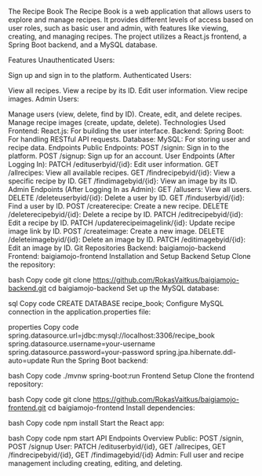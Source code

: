 The Recipe Book
The Recipe Book is a web application that allows users to explore and manage recipes. It provides different levels of access based on user roles, such as basic user and admin, with features like viewing, creating, and managing recipes. The project utilizes a React.js frontend, a Spring Boot backend, and a MySQL database.

Features
Unauthenticated Users:

Sign up and sign in to the platform.
Authenticated Users:

View all recipes.
View a recipe by its ID.
Edit user information.
View recipe images.
Admin Users:

Manage users (view, delete, find by ID).
Create, edit, and delete recipes.
Manage recipe images (create, update, delete).
Technologies Used
Frontend:
React.js: For building the user interface.
Backend:
Spring Boot: For handling RESTful API requests.
Database:
MySQL: For storing user and recipe data.
Endpoints
Public Endpoints:
POST /signin: Sign in to the platform.
POST /signup: Sign up for an account.
User Endpoints (After Logging In):
PATCH /edituserbyid/{id}: Edit user information.
GET /allrecipes: View all available recipes.
GET /findrecipebyid/{id}: View a specific recipe by ID.
GET /findimagebyid/{id}: View an image by its ID.
Admin Endpoints (After Logging In as Admin):
GET /allusers: View all users.
DELETE /deleteuserbyid/{id}: Delete a user by ID.
GET /finduserbyid/{id}: Find a user by ID.
POST /createrecipe: Create a new recipe.
DELETE /deleterecipebyid/{id}: Delete a recipe by ID.
PATCH /editrecipebyid/{id}: Edit a recipe by ID.
PATCH /updaterecipeimagelink/{id}: Update recipe image link by ID.
POST /createimage: Create a new image.
DELETE /deleteimagebyid/{id}: Delete an image by ID.
PATCH /editimagebyid/{id}: Edit an image by ID.
Git Repositories
Backend: baigiamojo-backend
Frontend: baigiamojo-frontend
Installation and Setup
Backend Setup
Clone the repository:

bash
Copy code
git clone https://github.com/RokasVaitkus/baigiamojo-backend.git
cd baigiamojo-backend
Set up the MySQL database:

sql
Copy code
CREATE DATABASE recipe_book;
Configure MySQL connection in the application.properties file:

properties
Copy code
spring.datasource.url=jdbc:mysql://localhost:3306/recipe_book
spring.datasource.username=your-username
spring.datasource.password=your-password
spring.jpa.hibernate.ddl-auto=update
Run the Spring Boot backend:

bash
Copy code
./mvnw spring-boot:run
Frontend Setup
Clone the frontend repository:

bash
Copy code
git clone https://github.com/RokasVaitkus/baigiamojo-frontend.git
cd baigiamojo-frontend
Install dependencies:

bash
Copy code
npm install
Start the React app:

bash
Copy code
npm start
API Endpoints Overview
Public: POST /signin, POST /signup
User: PATCH /edituserbyid/{id}, GET /allrecipes, GET /findrecipebyid/{id}, GET /findimagebyid/{id}
Admin: Full user and recipe management including creating, editing, and deleting.